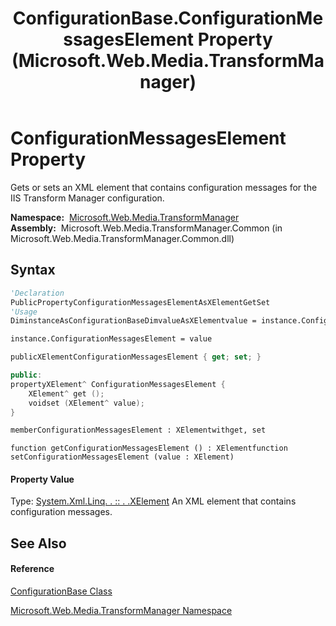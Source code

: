 ﻿---
title: ConfigurationBase.ConfigurationMessagesElement Property  (Microsoft.Web.Media.TransformManager)
TOCTitle: ConfigurationMessagesElement Property
ms:assetid: P:Microsoft.Web.Media.TransformManager.ConfigurationBase.ConfigurationMessagesElement
ms:mtpsurl: https://msdn.microsoft.com/en-us/library/microsoft.web.media.transformmanager.configurationbase.configurationmessageselement(v=VS.90)
ms:contentKeyID: 35520977
ms.date: 06/14/2012
mtps_version: v=VS.90
f1_keywords:
- Microsoft.Web.Media.TransformManager.ConfigurationBase.ConfigurationMessagesElement
- Microsoft.Web.Media.TransformManager.ConfigurationBase.get_ConfigurationMessagesElement
- Microsoft.Web.Media.TransformManager.ConfigurationBase.set_ConfigurationMessagesElement
dev_langs:
- CSharp
- JScript
- VB
- FSharp
- c++
api_location:
- Microsoft.Web.Media.TransformManager.Common.dll
api_name:
- Microsoft.Web.Media.TransformManager.ConfigurationBase.ConfigurationMessagesElement
- Microsoft.Web.Media.TransformManager.ConfigurationBase.get_ConfigurationMessagesElement
- Microsoft.Web.Media.TransformManager.ConfigurationBase.set_ConfigurationMessagesElement
api_type:
- Managed
topic_type:
- apiref
- kbSyntax
product_family_name: VS
ROBOTS: INDEX,FOLLOW
---

# ConfigurationMessagesElement Property

Gets or sets an XML element that contains configuration messages for the IIS Transform Manager configuration.

**Namespace:**  [Microsoft.Web.Media.TransformManager](microsoft-web-media-transformmanager-namespace.md)  
**Assembly:**  Microsoft.Web.Media.TransformManager.Common (in Microsoft.Web.Media.TransformManager.Common.dll)

## Syntax

``` vb
'Declaration
PublicPropertyConfigurationMessagesElementAsXElementGetSet
'Usage
DiminstanceAsConfigurationBaseDimvalueAsXElementvalue = instance.ConfigurationMessagesElement

instance.ConfigurationMessagesElement = value
```

``` csharp
publicXElementConfigurationMessagesElement { get; set; }
```

``` c++
public:
propertyXElement^ ConfigurationMessagesElement {
    XElement^ get ();
    voidset (XElement^ value);
}
```

``` fsharp
memberConfigurationMessagesElement : XElementwithget, set
```

``` jscript
function getConfigurationMessagesElement () : XElementfunction setConfigurationMessagesElement (value : XElement)
```

#### Property Value

Type: [System.Xml.Linq. . :: . .XElement](https://msdn.microsoft.com/en-us/library/bb340098\(v=vs.90\))  
An XML element that contains configuration messages.  

## See Also

#### Reference

[ConfigurationBase Class](configurationbase-class-microsoft-web-media-transformmanager.md)

[Microsoft.Web.Media.TransformManager Namespace](microsoft-web-media-transformmanager-namespace.md)

